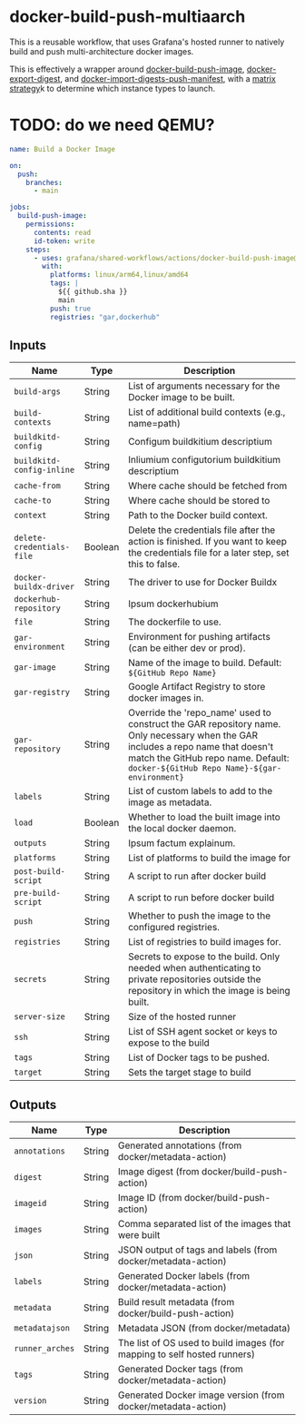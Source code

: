 # docker-build-push-multiaarch

This is a reusable workflow, that uses Grafana's hosted runner to natively build and push multi-architecture docker
images.

This is effectively a wrapper around [docker-build-push-image](), [docker-export-digest](),
and [docker-import-digests-push-manifest](), with a [matrix strategy]()k to determine which instance types to launch.

# TODO: do we need QEMU?

<!-- x-release-please-start-version -->

```yaml
name: Build a Docker Image

on:
  push:
    branches:
      - main

jobs:
  build-push-image:
    permissions:
      contents: read
      id-token: write
    steps:
      - uses: grafana/shared-workflows/actions/docker-build-push-image@main # TODO: Fix version once released
        with:
          platforms: linux/arm64,linux/amd64
          tags: |
            ${{ github.sha }}
            main
          push: true
          registries: "gar,dockerhub"
```

<!-- x-release-please-end-version -->

## Inputs

| Name                      | Type    | Description                                                                                                                                                                                                            |
|---------------------------|---------|------------------------------------------------------------------------------------------------------------------------------------------------------------------------------------------------------------------------|
| `build-args`              | String  | List of arguments necessary for the Docker image to be built.                                                                                                                                                          |
| `build-contexts`          | String  | List of additional build contexts (e.g., name=path)                                                                                                                                                                    |
| `buildkitd-config`        | String  | Configum buildkitium descriptium                                                                                                                                                                                       |
| `buildkitd-config-inline` | String  | Inliumium configutorium buildkitium descriptium                                                                                                                                                                        |
| `cache-from`              | String  | Where cache should be fetched from                                                                                                                                                                                     |
| `cache-to`                | String  | Where cache should be stored to                                                                                                                                                                                        |
| `context`                 | String  | Path to the Docker build context.                                                                                                                                                                                      |
| `delete-credentials-file` | Boolean | Delete the credentials file after the action is finished. If you want to keep the credentials file for a later step, set this to false.                                                                                |
| `docker-buildx-driver`    | String  | The driver to use for Docker Buildx                                                                                                                                                                                    |
| `dockerhub-repository`    | String  | Ipsum dockerhubium                                                                                                                                                                                                     |
| `file`                    | String  | The dockerfile to use.                                                                                                                                                                                                 |
| `gar-environment`         | String  | Environment for pushing artifacts (can be either dev or prod).                                                                                                                                                         |
| `gar-image`               | String  | Name of the image to build. Default: `${GitHub Repo Name}`                                                                                                                                                             |
| `gar-registry`            | String  | Google Artifact Registry to store docker images in.                                                                                                                                                                    |
| `gar-repository`          | String  | Override the 'repo_name' used to construct the GAR repository name. Only necessary when the GAR includes a repo name that doesn't match the GitHub repo name. Default: `docker-${GitHub Repo Name}-${gar-environment}` |
| `labels`                  | String  | List of custom labels to add to the image as metadata.                                                                                                                                                                 |
| `load`                    | Boolean | Whether to load the built image into the local docker daemon.                                                                                                                                                          |
| `outputs`                 | String  | Ipsum factum explainum.                                                                                                                                                                                                |
| `platforms`               | String  | List of platforms to build the image for                                                                                                                                                                               |
| `post-build-script`       | String  | A script to run after docker build                                                                                                                                                                                     |
| `pre-build-script`        | String  | A script to run before docker build                                                                                                                                                                                    |
| `push`                    | String  | Whether to push the image to the configured registries.                                                                                                                                                                |
| `registries`              | String  | List of registries to build images for.                                                                                                                                                                                |
| `secrets`                 | String  | Secrets to expose to the build. Only needed when authenticating to private repositories outside the repository in which the image is being built.                                                                      |
| `server-size`             | String  | Size of the hosted runner                                                                                                                                                                                              |
| `ssh`                     | String  | List of SSH agent socket or keys to expose to the build                                                                                                                                                                |
| `tags`                    | String  | List of Docker tags to be pushed.                                                                                                                                                                                      |
| `target`                  | String  | Sets the target stage to build                                                                                                                                                                                         |

## Outputs

| Name            | Type   | Description                                                              |
|-----------------|--------|--------------------------------------------------------------------------|
| `annotations`   | String | Generated annotations (from docker/metadata-action)                      |
| `digest`        | String | Image digest (from docker/build-push-action)                             |
| `imageid`       | String | Image ID (from docker/build-push-action)                                 |
| `images`        | String | Comma separated list of the images that were built                       |
| `json`          | String | JSON output of tags and labels (from docker/metadata-action)             |
| `labels`        | String | Generated Docker labels (from docker/metadata-action)                    |
| `metadata`      | String | Build result metadata (from docker/build-push-action)                    |
| `metadatajson`  | String | Metadata JSON (from docker/metadata)                                     |
| `runner_arches` | String | The list of OS used to build images (for mapping to self hosted runners) |
| `tags`          | String | Generated Docker tags (from docker/metadata-action)                      |
| `version`       | String | Generated Docker image version (from docker/metadata-action)             |
